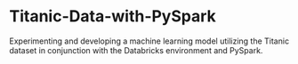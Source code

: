 # Titanic-Data-with-PySpark
Experimenting and developing a machine learning model utilizing the Titanic dataset in conjunction with the Databricks environment and PySpark.
